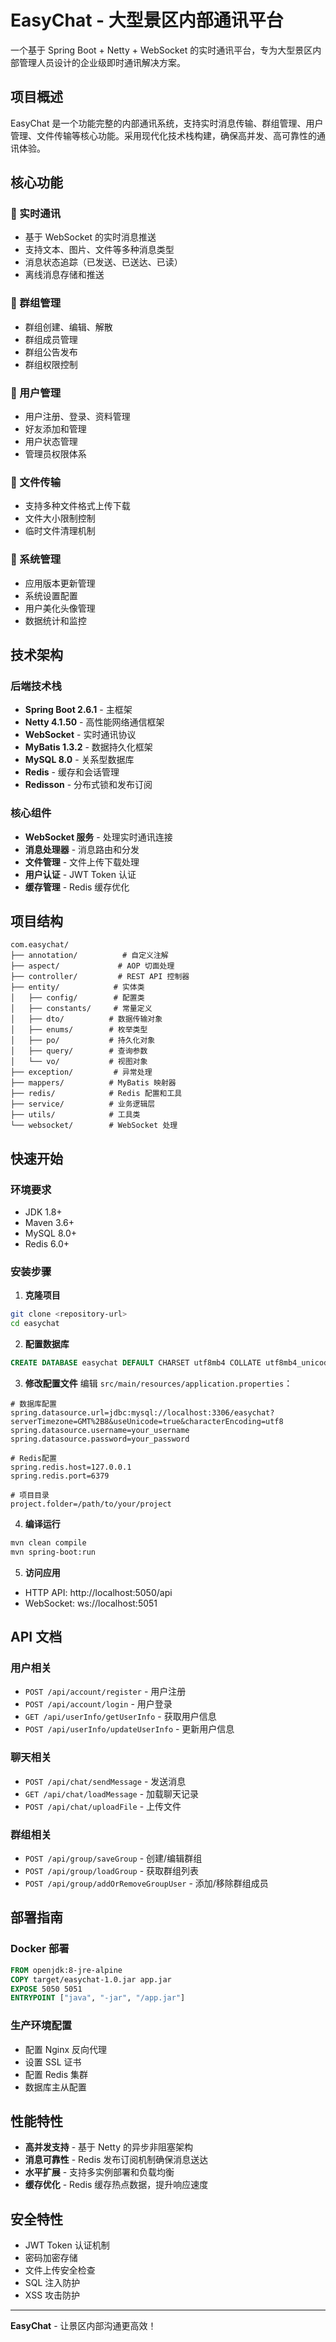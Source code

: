 # EasyChat - 大型景区内部通讯平台

一个基于 Spring Boot + Netty + WebSocket 的实时通讯平台，专为大型景区内部管理人员设计的企业级即时通讯解决方案。

## 项目概述

EasyChat 是一个功能完整的内部通讯系统，支持实时消息传输、群组管理、用户管理、文件传输等核心功能。采用现代化技术栈构建，确保高并发、高可靠性的通讯体验。

## 核心功能

### 📱 实时通讯
- 基于 WebSocket 的实时消息推送
- 支持文本、图片、文件等多种消息类型
- 消息状态追踪（已发送、已送达、已读）
- 离线消息存储和推送

### 👥 群组管理
- 群组创建、编辑、解散
- 群组成员管理
- 群组公告发布
- 群组权限控制

### 👤 用户管理
- 用户注册、登录、资料管理
- 好友添加和管理
- 用户状态管理
- 管理员权限体系

### 📎 文件传输
- 支持多种文件格式上传下载
- 文件大小限制控制
- 临时文件清理机制

### 🔧 系统管理
- 应用版本更新管理
- 系统设置配置
- 用户美化头像管理
- 数据统计和监控

## 技术架构

### 后端技术栈
- **Spring Boot 2.6.1** - 主框架
- **Netty 4.1.50** - 高性能网络通信框架
- **WebSocket** - 实时通讯协议
- **MyBatis 1.3.2** - 数据持久化框架
- **MySQL 8.0** - 关系型数据库
- **Redis** - 缓存和会话管理
- **Redisson** - 分布式锁和发布订阅

### 核心组件
- **WebSocket 服务** - 处理实时通讯连接
- **消息处理器** - 消息路由和分发
- **文件管理** - 文件上传下载处理
- **用户认证** - JWT Token 认证
- **缓存管理** - Redis 缓存优化

## 项目结构

```
com.easychat/
├── annotation/          # 自定义注解
├── aspect/             # AOP 切面处理
├── controller/         # REST API 控制器
├── entity/            # 实体类
│   ├── config/        # 配置类
│   ├── constants/     # 常量定义
│   ├── dto/          # 数据传输对象
│   ├── enums/        # 枚举类型
│   ├── po/           # 持久化对象
│   ├── query/        # 查询参数
│   └── vo/           # 视图对象
├── exception/         # 异常处理
├── mappers/          # MyBatis 映射器
├── redis/            # Redis 配置和工具
├── service/          # 业务逻辑层
├── utils/            # 工具类
└── websocket/        # WebSocket 处理
```

## 快速开始

### 环境要求
- JDK 1.8+
- Maven 3.6+
- MySQL 8.0+
- Redis 6.0+

### 安装步骤

1. **克隆项目**
```bash
git clone <repository-url>
cd easychat
```

2. **配置数据库**
```sql
CREATE DATABASE easychat DEFAULT CHARSET utf8mb4 COLLATE utf8mb4_unicode_ci;
```

3. **修改配置文件**
编辑 `src/main/resources/application.properties`：
```properties
# 数据库配置
spring.datasource.url=jdbc:mysql://localhost:3306/easychat?serverTimezone=GMT%2B8&useUnicode=true&characterEncoding=utf8
spring.datasource.username=your_username
spring.datasource.password=your_password

# Redis配置
spring.redis.host=127.0.0.1
spring.redis.port=6379

# 项目目录
project.folder=/path/to/your/project
```

4. **编译运行**
```bash
mvn clean compile
mvn spring-boot:run
```

5. **访问应用**
- HTTP API: http://localhost:5050/api
- WebSocket: ws://localhost:5051

## API 文档

### 用户相关
- `POST /api/account/register` - 用户注册
- `POST /api/account/login` - 用户登录
- `GET /api/userInfo/getUserInfo` - 获取用户信息
- `POST /api/userInfo/updateUserInfo` - 更新用户信息

### 聊天相关
- `POST /api/chat/sendMessage` - 发送消息
- `GET /api/chat/loadMessage` - 加载聊天记录
- `POST /api/chat/uploadFile` - 上传文件

### 群组相关
- `POST /api/group/saveGroup` - 创建/编辑群组
- `POST /api/group/loadGroup` - 获取群组列表
- `POST /api/group/addOrRemoveGroupUser` - 添加/移除群组成员

## 部署指南

### Docker 部署
```dockerfile
FROM openjdk:8-jre-alpine
COPY target/easychat-1.0.jar app.jar
EXPOSE 5050 5051
ENTRYPOINT ["java", "-jar", "/app.jar"]
```

### 生产环境配置
- 配置 Nginx 反向代理
- 设置 SSL 证书
- 配置 Redis 集群
- 数据库主从配置

## 性能特性

- **高并发支持** - 基于 Netty 的异步非阻塞架构
- **消息可靠性** - Redis 发布订阅机制确保消息送达
- **水平扩展** - 支持多实例部署和负载均衡
- **缓存优化** - Redis 缓存热点数据，提升响应速度

## 安全特性

- JWT Token 认证机制
- 密码加密存储
- 文件上传安全检查
- SQL 注入防护
- XSS 攻击防护

---

**EasyChat** - 让景区内部沟通更高效！